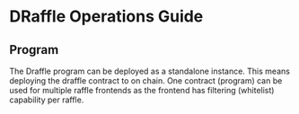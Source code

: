 # DRaffle Operations Guide

## Program
The Draffle program can be deployed as a standalone instance. This means deploying the draffle contract to on chain. One contract (program) can be used for multiple raffle frontends as the frontend has filtering (whitelist) capability per raffle.